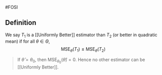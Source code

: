 #FOSI
## Definition
We say $T_1$ is a [[Uniformly Better]] estimator than $T_2$ (or better in quadratic mean) if for all $\theta \in \Theta$,
$$
\operatorname{MSE}_\theta\left(T_1\right) \leqslant \operatorname{MSE}_\theta\left(T_2\right)
$$
> If $\widehat{\theta}=\theta_0$, then $\operatorname{MSE}_{\theta_0}(\widehat{\theta})=0$. Hence no other estimator can be [[Uniformly Better]].